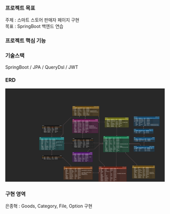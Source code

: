 ### 프로젝트 목표
주제 : 스마트 스토어 판매자 페이지 구현  
목표 : SpringBoot 백엔드 연습

### 프로젝트 핵심 기능


### 기술스택
SpringBoot / JPA / QueryDsl / JWT

### ERD
![ERD](readme-img/erd.png)

### 구현 영역
은종혁 : Goods, Category, File, Option 구현